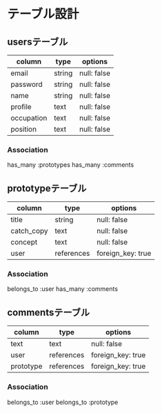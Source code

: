# テーブル設計

## usersテーブル

| column     | type   | options     |
|------------|--------|-------------|
| email      | string | null: false |
| password   | string | null: false |
| name       | string | null: false |
| profile    | text   | null: false |
| occupation | text   | null: false |
| position   | text   | null: false |

### Association
has_many :prototypes
has_many :comments


## prototypeテーブル
| column     | type      | options           |
|------------|-----------|-------------------|
| title      | string    | null: false       |
| catch_copy | text      | null: false       |
| concept    | text      | null: false       |
| user       |references | foreign_key: true |

### Association
belongs_to :user
has_many :comments

## commentsテーブル
| column    | type       | options           |
|-----------|------------|-------------------|
| text      | text       | null: false       |
| user      | references | foreign_key: true |
| prototype | references | foreign_key: true |

### Association
belongs_to :user
belongs_to :prototype